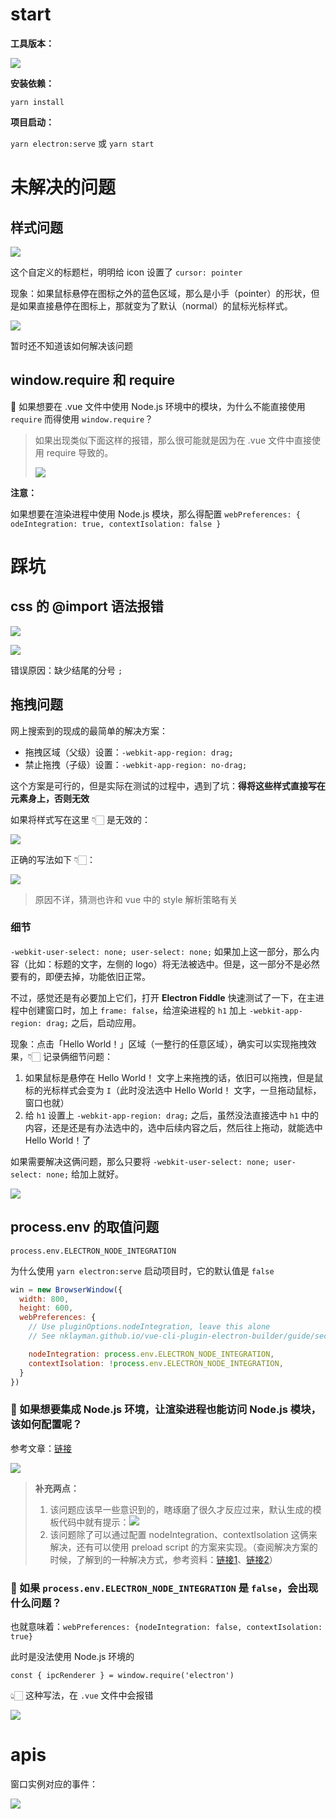 # start

**工具版本：**

![](https://raw.githubusercontent.com/123taojiale/dahuyou_picture/main/blogs/202208051543978.png)

**安装依赖：**

`yarn install`

**项目启动：**

`yarn electron:serve` 或 `yarn start`

# 未解决的问题

## 样式问题

![](https://raw.githubusercontent.com/123taojiale/dahuyou_picture/main/blogs/202208061034178.png)

这个自定义的标题栏，明明给 icon 设置了 `cursor: pointer`

现象：如果鼠标悬停在图标之外的蓝色区域，那么是小手（pointer）的形状，但是如果直接悬停在图标上，那就变为了默认（normal）的鼠标光标样式。

![](https://raw.githubusercontent.com/123taojiale/dahuyou_picture/main/blogs/202208061038588.gif)

暂时还不知道该如何解决该问题

## window.require 和 require

🤔 如果想要在 .vue 文件中使用 Node.js 环境中的模块，为什么不能直接使用 `require` 而得使用 `window.require`？

> 如果出现类似下面这样的报错，那么很可能就是因为在 .vue 文件中直接使用 require 导致的。
>
> ![](https://raw.githubusercontent.com/123taojiale/dahuyou_picture/main/blogs/202208082236485.png)

**注意：**

如果想要在渲染进程中使用 Node.js 模块，那么得配置 `webPreferences: { odeIntegration: true, contextIsolation: false }`

# 踩坑

## css 的 @import 语法报错

![](https://raw.githubusercontent.com/123taojiale/dahuyou_picture/main/blogs/202208060729619.png)

![](https://raw.githubusercontent.com/123taojiale/dahuyou_picture/main/blogs/202208060730816.png)

错误原因：缺少结尾的分号 `;`

## 拖拽问题

网上搜索到的现成的最简单的解决方案：
- 拖拽区域（父级）设置：`-webkit-app-region: drag;`
- 禁止拖拽（子级）设置：`-webkit-app-region: no-drag;`

这个方案是可行的，但是实际在测试的过程中，遇到了坑：**得将这些样式直接写在元素身上，否则无效**

如果将样式写在这里 👇🏻 是无效的：

![](https://raw.githubusercontent.com/123taojiale/dahuyou_picture/main/blogs/202208061043157.png)

正确的写法如下 👇🏻：

![](https://raw.githubusercontent.com/123taojiale/dahuyou_picture/main/blogs/202208061044408.png)

> 原因不详，猜测也许和 vue 中的 style 解析策略有关

### 细节

`-webkit-user-select: none; user-select: none;` 如果加上这一部分，那么内容（比如：标题的文字，左侧的 logo）将无法被选中。但是，这一部分不是必然要有的，即便去掉，功能依旧正常。

不过，感觉还是有必要加上它们，打开 **Electron Fiddle** 快速测试了一下，在主进程中创建窗口时，加上 `frame: false`，给渲染进程的 `h1` 加上 `-webkit-app-region: drag;` 之后，启动应用。

现象：点击「Hello World！」区域（一整行的任意区域），确实可以实现拖拽效果，👇🏻 记录俩细节问题：
1. 如果鼠标是悬停在 Hello World！ 文字上来拖拽的话，依旧可以拖拽，但是鼠标的光标样式会变为 `I`（此时没法选中 Hello World！ 文字，一旦拖动鼠标，窗口也就）
2. 给 `h1` 设置上 `-webkit-app-region: drag;` 之后，虽然没法直接选中 `h1` 中的内容，还是还是有办法选中的，选中后续内容之后，然后往上拖动，就能选中 Hello World！了

如果需要解决这俩问题，那么只要将 `-webkit-user-select: none; user-select: none;` 给加上就好。

![](https://raw.githubusercontent.com/123taojiale/dahuyou_picture/main/blogs/202208061052406.png)

## process.env 的取值问题

`process.env.ELECTRON_NODE_INTEGRATION`

为什么使用 `yarn electron:serve` 启动项目时，它的默认值是 `false`

```js
win = new BrowserWindow({
  width: 800,
  height: 600,
  webPreferences: {
    // Use pluginOptions.nodeIntegration, leave this alone
    // See nklayman.github.io/vue-cli-plugin-electron-builder/guide/security.html#node-integration for more info

    nodeIntegration: process.env.ELECTRON_NODE_INTEGRATION,
    contextIsolation: !process.env.ELECTRON_NODE_INTEGRATION,
  }
})
```

### 🤔 如果想要集成 Node.js 环境，让渲染进程也能访问 Node.js 模块，该如何配置呢？

参考文章：[链接](https://nklayman.github.io/vue-cli-plugin-electron-builder/guide/security.html)

![](https://raw.githubusercontent.com/123taojiale/dahuyou_picture/main/blogs/202208082241459.png)

> **补充两点：**
> 1. 该问题应该早一些意识到的，瞎琢磨了很久才反应过来，默认生成的模板代码中就有提示：![](https://raw.githubusercontent.com/123taojiale/dahuyou_picture/main/blogs/202208082245560.png)
> 2. 该问题除了可以通过配置 nodeIntegration、contextIsolation 这俩来解决，还有可以使用 preload script 的方案来实现。（查阅解决方案的时候，了解到的一种解决方式，参考资料：[链接1](https://nklayman.github.io/vue-cli-plugin-electron-builder/guide/guide.html#preload-files)、[链接2](https://nklayman.github.io/vue-cli-plugin-electron-builder/guide/security.html#node-integration)）

### 🤔 如果 `process.env.ELECTRON_NODE_INTEGRATION` 是 `false`，会出现什么问题？

也就意味着：`webPreferences: {nodeIntegration: false, contextIsolation: true}`

此时是没法使用 Node.js 环境的

`const { ipcRenderer } = window.require('electron')`

👆🏻 这种写法，在 `.vue` 文件中会报错

![](https://raw.githubusercontent.com/123taojiale/dahuyou_picture/main/blogs/202208082232976.png)

# apis

窗口实例对应的事件：

![](https://raw.githubusercontent.com/123taojiale/dahuyou_picture/main/blogs/202208081513625.png)